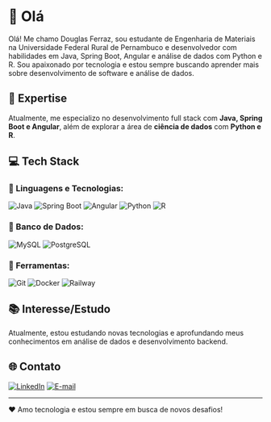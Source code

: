 # 👋 Olá

Olá! Me chamo Douglas Ferraz, sou estudante de Engenharia de Materiais na Universidade Federal Rural de Pernambuco e desenvolvedor com habilidades em Java, Spring Boot, Angular e análise de dados com Python e R. Sou apaixonado por tecnologia e estou sempre buscando aprender mais sobre desenvolvimento de software e análise de dados.

## 🚀 Expertise
Atualmente, me especializo no desenvolvimento full stack com **Java, Spring Boot e Angular**, além de explorar a área de **ciência de dados** com **Python e R**.

## 💻 Tech Stack

### 🚀 Linguagens e Tecnologias:
![Java](https://img.shields.io/badge/Java-ED8B00?style=for-the-badge&logo=java&logoColor=white)
![Spring Boot](https://img.shields.io/badge/Spring_Boot-6DB33F?style=for-the-badge&logo=spring-boot&logoColor=white)
![Angular](https://img.shields.io/badge/Angular-DD0031?style=for-the-badge&logo=angular&logoColor=white)
![Python](https://img.shields.io/badge/Python-3776AB?style=for-the-badge&logo=python&logoColor=white)
![R](https://img.shields.io/badge/R-276DC3?style=for-the-badge&logo=r&logoColor=white)

### 📂 Banco de Dados:
![MySQL](https://img.shields.io/badge/MySQL-005C84?style=for-the-badge&logo=mysql&logoColor=white)
![PostgreSQL](https://img.shields.io/badge/PostgreSQL-316192?style=for-the-badge&logo=postgresql&logoColor=white)

### 🔧 Ferramentas:
![Git](https://img.shields.io/badge/Git-F05032?style=for-the-badge&logo=git&logoColor=white)
![Docker](https://img.shields.io/badge/Docker-2496ED?style=for-the-badge&logo=docker&logoColor=white)
![Railway](https://img.shields.io/badge/Railway-0B0D0E?style=for-the-badge&logo=railway&logoColor=white)

## 📚 Interesse/Estudo
Atualmente, estou estudando novas tecnologias e aprofundando meus conhecimentos em análise de dados e desenvolvimento backend.

## 🌐 Contato
[![LinkedIn](https://img.shields.io/badge/LinkedIn-0077B5?style=for-the-badge&logo=linkedin&logoColor=white)](https://www.linkedin.com/in/douglasferrazengmat/)
[![E-mail](https://img.shields.io/badge/Gmail-D14836?style=for-the-badge&logo=gmail&logoColor=white)](mailto:douglassfc02@gmail.com)

---

❤ Amo tecnologia e estou sempre em busca de novos desafios!



